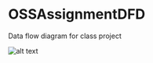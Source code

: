 # OSSAssignmentDFD

Data flow diagram for class project

![alt text](https://cloud.githubusercontent.com/assets/22142552/19023076/247607c4-88ab-11e6-9749-2d1e04fbf29f.png)

